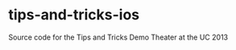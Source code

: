 tips-and-tricks-ios
===================

Source code for the Tips and Tricks Demo Theater at the UC 2013
